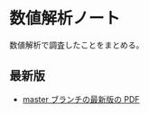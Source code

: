 # 数値解析ノート

数値解析で調査したことをまとめる。

## 最新版

- [master ブランチの最新版の PDF](https://musicscience37.gitlab.io/numerical-analysis-note/numerical-analysis-note.pdf)
